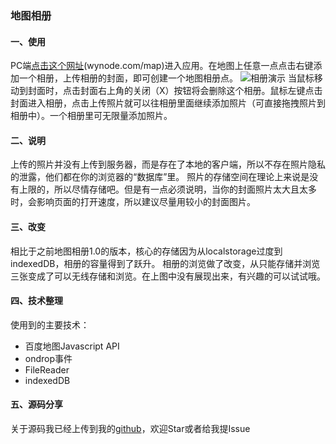 ### 地图相册

#### 一、使用
PC端[点击这个网址](http://wynode.com/map/)(wynode.com/map)进入应用。在地图上任意一点点击右键添加一个相册，上传相册的封面，即可创建一个地图相册点。
![相册演示](http://ol1l09l0b.bkt.clouddn.com/mapAlbum.gif)
当鼠标移动到封面时，点击封面右上角的关闭（X）按钮将会删除这个相册。鼠标左键点击封面进入相册，点击上传照片就可以往相册里面继续添加照片（可直接拖拽照片到相册中）。一个相册里可无限量添加照片。
#### 二、说明
上传的照片并没有上传到服务器，而是存在了本地的客户端，所以不存在照片隐私的泄露，他们都在你的浏览器的“数据库”里。
照片的存储空间在理论上来说是没有上限的，所以尽情存储吧。但是有一点必须说明，当你的封面照片太大且太多时，会影响页面的打开速度，所以建议尽量用较小的封面图片。
#### 三、改变
相比于之前地图相册1.0的版本，核心的存储因为从localstorage过度到indexedDB，相册的容量得到了跃升。
相册的浏览做了改变，从只能存储并浏览三张变成了可以无线存储和浏览。在上图中没有展现出来，有兴趣的可以试试哦。
#### 四、技术整理
使用到的主要技术：
- 百度地图Javascript API
- ondrop事件
- FileReader
- indexedDB

#### 五、源码分享
关于源码我已经上传到我的[github](https://github.com/wynode)，欢迎Star或者给我提Issue


